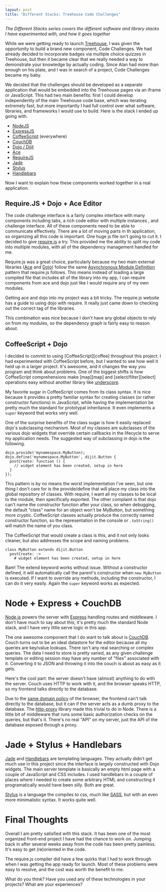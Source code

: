 ```yaml
---
layout: post
title: "Different Stacks: Treehouse Code Challenges"
---
```


*The Different Stacks series covers the different software and library
  stacks I have experimented with, and how it goes together*


While we were getting ready to launch [Treehouse][treehouse], I was
given the opportunity to build a brand new component, Code Challenges.
We had already decided to incorporate badges via multiple choice quizzes
in Treehouse, but then it became clear that we really needed a way to
demonstrate your knowledge by actually coding. Since Alan had more than
enough on his plate, and I was in search of a project, Code Challenges
became my baby.

We decided that the challenges should be developed as a separate
application that would be embedded into the Treehouse pages via an
iframe or JavaScript. This had two main benefits: first I could develop
independently of the main Treehouse code base, which was iterating
extremely fast, but more importantly I had full control over what
software, libraries, and frameworks I would use to build. Here is the
stack I ended up going with.




* [NodeJS][node]
* [ExpressJS][express]
* [CoffeeScript][coffeescript] (everywhere)
* [CouchDB][couchdb]
* [Dojo / Dijit][dojo]
* [Ace][ace]
* [RequireJS][require]
* [Jade][jade]
* [Stylus][stylus]
* [Handlebars][handlebars]

Now I want to explain how these components worked together in a real
application.

## Require.JS + Dojo + Ace Editor

The code challenge interface is a fairly complex interface with many
components including tabs, a rich code editor with multiple instances 
, and challenge interface. All of these components need to be able to
communicate effectively. There are a lot of moving parts in th
application, so organizing all this code is important. One huge js file
isn't going to cut it. I decided to give [require.js][require] a try.
This provided me the ability to split my code into multiple modules,
with all of the dependency management handled for me.

Require.js was a great choice, particularly because my two main external
libraries ([Ace][ace] and [Dojo][dojo]) follow the same [Asynchronous
Module Definition][amd] pattern that require.js follows. This means
instead of loading a large compiled file that includes all of the
library into my app, I can require components from ace and dojo just
like I would require any of my own modules.

Getting ace and dojo into my project was a bit tricky. The require.js
website has a guide to using dojo with require. It really just came down
to checking out the correct tag of the libraries. 

This combination was nice because I don't have any global objects to
rely on from my modules, so the dependency graph is fairly easy to
reason about.

## CoffeeScript + Dojo

I decided to commit to using [CoffeeScript][coffee] throughout this
project. I had experimented with CoffeeScript before, but I wanted to
see how well it held up in a larger project. It's awesome, and it
changes the way you program and think about problems. One of the biggest
shifts is how CoffeeScript comprehensions make [map][map] and [select/filter][select] 
operations easy without another library like [underscore][underscore].

My favorite sugar in CoffeeScript comes from its class syntax. It is
nice because it provides a pretty familiar syntax for creating classes
(or rather constructor functions) in JavaScript, while having the
implementation be pretty much the standard for prototypal inheritance.
It even implements a `super` keyword that works very well.

One of the surprise benefits of the class sugar is how it easily
replaced dojo's subclassing mechanism. Most of my classes are subclasses
of the various dojo widgets that override certain callbacks in the
lifecycle to serve my application needs. The suggested way of
subclassing in dojo is the following.

    dojo.provide('mynamespace.MyButton);
    dojo.define('mynamespace.MyButton', dijit.Button {
      postCreate: function () {
        // widget element has been created, setup in here
      }
    });

This pattern is by no means the worst implementation I've seen, but one
thing I don't care for is the provide/define that will place my class
into the global repository of classes. With require, I want all my
classes to be local to the module, then specifically exported. The other
complaint is that dojo can't name the constructor function after your
class, so when debugging, the default "class" name for an object won't
be MyButton, but something more cryptic. CoffeeScript classes actually
produce the correctly named constructor function, so the representation
in the console or `.toString()` will match the name of you class.

The CoffeeScript that would create a class is this, and it not only
looks cleaner, but also addresses the scope and naming problems.

    class MyButton extends dijit.Button
      postCreate: ->
        # widget element has been created, setup in here

Bam! The extend keyword works without issue. Without a constructor
defined, it will automatically call the parent's constructor when `new
MyButton` is executed. If I want to override any methods, including the
constructor, I can do it very easily. Again the `super` keyword works as
expected.


# Node + Express + CouchDB

[Node.js][node] powers the server with [Express][express] handling
routes and middleware. I don't have much to say about this, it's pretty
much the standard Node stack, and I have very little serve logic in this
app.

The one awesome component that I do want to talk about is
[CouchDB][couchdb]. Couch turns out to be an ideal datastore for the
editor because all my queries are key/value lookups. There isn't any
real searching or complex queries. The data I need to store is pretty
varied, as any given challenge template or editing session may have any
number of "files" associated with it. Converting it to JSON and throwing
it into the couch is about as easy as it gets.

Here's the cool part: the server doesn't have (almost) anything to do
with the server. Couch uses HTTP to work with it, and the browser speaks
HTTP, so my frontend talks directly to the database.

Due to the [same domain policy][same-domain] of the browser, the
frontend can't talk directly to the database, but it can if the server
acts as a dumb proxy to the database. The [http-proxy][http-proxy]
library made this trivial to do in Node. There is a little bit of
middleware that runs some basic authorization checks on the queries, but
that's it. There's no real "API" on my server, just the API of the
database exposed through a proxy. 


# Jade + Stylus + Handlebars

[Jade][jade] and [Handlebars][handlebars] are templating languages. They
actually didn't get much use in this project since the interface is
largely constructed with Dojo widgets. The main server template is
basically an empty html page with a couple of JavaScript and CSS
includes. I used handlebars in a couple of places where I needed to
create some arbitrary HTML and constructing it programatically would
have been silly. Both are great.

[Stylus][stylus] is a language the compiles to css, much like
[SASS][sass], but with an even more minimalistic syntax. It works quite
well. 

# Final Thoughts

Overall I am pretty satisfied with this stack. It has been one of the
most organized front-end project I have had the chance to work on.
Jumping back in after several weeks away from the code has been pretty
painless. It's easy to get (re)oriented in the code.

The require.js compiler did have a few quirks that I had to work through
when I was getting the app ready for launch. Most of these problems were
easy to resolve, and the cost was worth the benefit to me.


What do you think? Have you used any of these technologies in your
projects? What are your experiences?



  [node]: http://nodejs.org
  [express]: http://expressjs.com
  [coffeescript]: http://coffeescript.org
  [couchdb]: http://couchdb.org
  [dojo]: http://dojotoolkit.org
  [ace]: http://ace.ajax.org
  [require]: http://requirejs.org
  [jade]: http://jade-lang.com
  [stylus]: http://learnboost.github.com/stylus/
  [handlebars]: http://www.handlebarsjs.com/
  [treehouse]: http://teamtreehouse.com/
  [amd]: https://github.com/amdjs/amdjs-api/wiki/AMD
  [same-domain]: http://en.wikipedia.org/wiki/Same_origin_policy
  [sass]: http://sass-lang.com/
  [http-proxy]: https://github.com/nodejitsu/node-http-proxy
  [underscore]: http://documentcloud.github.com/underscore/
